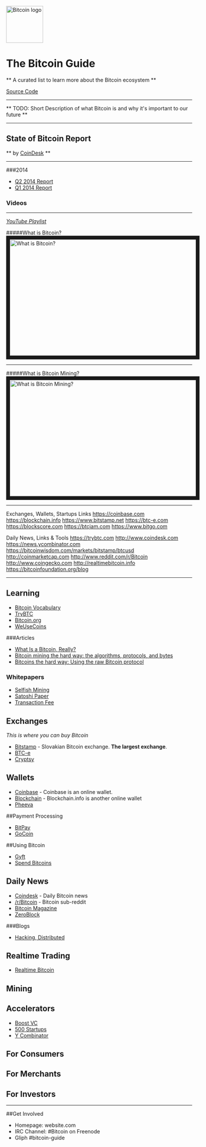 <a href="Bitcoin@2x.png"><img width=100 src="https://github.com/shphrd/crypto-icons/raw/master/color-icons/png/@2x/Bitcoin@2x.png" alt="Bitcoin logo"></a>

# The Bitcoin Guide
** A curated list to learn more about the Bitcoin ecosystem **

[Source Code](https://github.com/bitcoin/bitcoin)

----------------------

** TODO: Short Description of what Bitcoin is and why it's important to our future **

----------------------

## State of Bitcoin Report
** by [CoinDesk](https://coindesk.com) **

----------------------

###2014

* [Q2 2014 Report](http://www.coindesk.com/state-of-bitcoin-q2-2014-report-expanding-bitcoin-economy/) 
* [Q1 2014 Report](http://www.coindesk.com/bitcoin-report-q1-2014/)


### Videos
----------------------
*[YouTube Playlist](http://www.youtube.com/playlist?list=PLoZ9H7cyU2SagWFio3hrUGsbARXnvDmN4)*

#####What is Bitcoin?
<a href="http://www.youtube.com/watch?feature=player_embedded&v=Gc2en3nHxA4
" target="_blank"><img src="http://img.youtube.com/vi/Gc2en3nHxA4/0.jpg" 
alt="What is Bitcoin?" width="560" height="315" border="10" /></a>

----------------------

#####What is Bitcoin Mining?
<a href="http://www.youtube.com/watch?feature=player_embedded&v=GmOzih6I1zs
" target="_blank"><img src="http://img.youtube.com/vi/GmOzih6I1zs/0.jpg" 
alt="What is Bitcoin Mining?" width="560" height="315" border="10" /></a>

----------------------



Exchanges, Wallets, Startups Links
https://coinbase.com
https://blockchain.info
https://www.bitstamp.net
https://btc-e.com
https://blockscore.com
https://btcjam.com
https://www.bitgo.com


Daily News, Links & Tools
https://trybtc.com
http://www.coindesk.com
https://news.ycombinator.com
https://bitcoinwisdom.com/markets/bitstamp/btcusd
http://coinmarketcap.com
http://www.reddit.com/r/Bitcoin
http://www.coingecko.com
http://realtimebitcoin.info
https://bitcoinfoundation.org/blog

----------------------

## Learning
* [Bitcoin Vocabulary](https://bitcoin.org/en/vocabulary)
* [TryBTC](https://trybtc.com)
* [Bitcoin.org]()
* [WeUseCoins](https://www.weusecoins.com)

###Articles
* [What Is a Bitcoin, Really?](http://preshing.com/20140127/what-is-a-bitcoin-really/)
* [Bitcoin mining the hard way: the algorithms, protocols, and bytes](http://www.righto.com/2014/02/bitcoin-mining-hard-way-algorithms.html)
* [Bitcoins the hard way: Using the raw Bitcoin protocol](http://www.righto.com/2014/02/bitcoins-hard-way-using-raw-bitcoin.html)

### Whitepapers
* [Selfish Mining]()
* [Satoshi Paper]()
* [Transaction Fee]()


## Exchanges
*This is where you can buy Bitcoin*

* [Bitstamp](https://www.bitstamp.net) - Slovakian Bitcoin exchange. **The largest exchange**.
* [BTC-e](https://btc-e.com)
* [Cryptsy](https://www.cryptsy.com)

## Wallets
* [Coinbase](https://coinbase.com) - Coinbase is an online wallet. 
* [Blockchain](https://blockchain.info) - Blockchain.info is another online wallet
* [Pheeva]()

##Payment Processing
* [BitPay]()
* [GoCoin]()

##Using Bitcoin
* [Gyft]()
* [Spend Bitcoins]()


## Daily News
* [Coindesk](http://www.coindesk.com) - Daily Bitcoin news
* [/r/Bitcoin](http://www.reddit.com/r/Bitcoin) - Bitcoin sub-reddit
* [Bitcoin Magazine](http://bitcoinmagazine.com/)
* [ZeroBlock]()

###Blogs
* [Hacking, Distributed](http://hackingdistributed.com/)


## Realtime Trading
* [Realtime Bitcoin](http://realtimebitcoin.info)

## Mining

## Accelerators

* [Boost VC](https://Boost.vc)
* [500 Startups](https://500.co)
* [Y Combinator](httpss://ycombinator.com)



## For Consumers
## For Merchants
## For Investors

----------------------

##Get Involved
* Homepage: website.com
* IRC Channel: #Bitcoin on Freenode
* Gliph #bitcoin-guide


